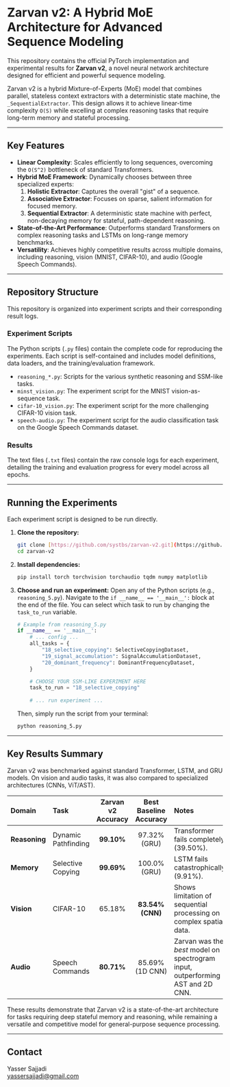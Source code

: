 # Zarvan v2: A Hybrid MoE Architecture for Advanced Sequence Modeling

This repository contains the official PyTorch implementation and experimental results for **Zarvan v2**, a novel neural network architecture designed for efficient and powerful sequence modeling.

Zarvan v2 is a hybrid Mixture-of-Experts (MoE) model that combines parallel, stateless context extractors with a deterministic state machine, the `_SequentialExtractor`. This design allows it to achieve linear-time complexity `O(S)` while excelling at complex reasoning tasks that require long-term memory and stateful processing.

---

## Key Features

- **Linear Complexity**: Scales efficiently to long sequences, overcoming the `O(S^2)` bottleneck of standard Transformers.
- **Hybrid MoE Framework**: Dynamically chooses between three specialized experts:
    1.  **Holistic Extractor**: Captures the overall "gist" of a sequence.
    2.  **Associative Extractor**: Focuses on sparse, salient information for focused memory.
    3.  **Sequential Extractor**: A deterministic state machine with perfect, non-decaying memory for stateful, path-dependent reasoning.
- **State-of-the-Art Performance**: Outperforms standard Transformers on complex reasoning tasks and LSTMs on long-range memory benchmarks.
- **Versatility**: Achieves highly competitive results across multiple domains, including reasoning, vision (MNIST, CIFAR-10), and audio (Google Speech Commands).

---

## Repository Structure

This repository is organized into experiment scripts and their corresponding result logs.

### Experiment Scripts

The Python scripts (`.py` files) contain the complete code for reproducing the experiments. Each script is self-contained and includes model definitions, data loaders, and the training/evaluation framework.

- `reasoning_*.py`: Scripts for the various synthetic reasoning and SSM-like tasks.
- `minst_vision.py`: The experiment script for the MNIST vision-as-sequence task.
- `cifar-10_vision.py`: The experiment script for the more challenging CIFAR-10 vision task.
- `speech-audio.py`: The experiment script for the audio classification task on the Google Speech Commands dataset.

### Results

The text files (`.txt` files) contain the raw console logs for each experiment, detailing the training and evaluation progress for every model across all epochs.

---

## Running the Experiments

Each experiment script is designed to be run directly.

1.  **Clone the repository:**
    ```bash
    git clone [https://github.com/systbs/zarvan-v2.git](https://github.com/systbs/zarvan-v2.git)
    cd zarvan-v2
    ```

2.  **Install dependencies:**
    ```bash
    pip install torch torchvision torchaudio tqdm numpy matplotlib
    ```

3.  **Choose and run an experiment:**
    Open any of the Python scripts (e.g., `reasoning_5.py`). Navigate to the `if __name__ == '__main__':` block at the end of the file. You can select which task to run by changing the `task_to_run` variable.

    ```python
    # Example from reasoning_5.py
    if __name__ == '__main__':
        # ... config ...
        all_tasks = {
            "18_selective_copying": SelectiveCopyingDataset,
            "19_signal_accumulation": SignalAccumulationDataset,
            "20_dominant_frequency": DominantFrequencyDataset,
        }

        # CHOOSE YOUR SSM-LIKE EXPERIMENT HERE
        task_to_run = "18_selective_copying"
        
        # ... run experiment ...
    ```
    Then, simply run the script from your terminal:
    ```bash
    python reasoning_5.py
    ```
---

## Key Results Summary

Zarvan v2 was benchmarked against standard Transformer, LSTM, and GRU models. On vision and audio tasks, it was also compared to specialized architectures (CNNs, ViT/AST).

| Domain | Task | Zarvan v2 Accuracy | Best Baseline Accuracy | Notes |
| :--- | :--- | :---: | :---: | :--- |
| **Reasoning**| Dynamic Pathfinding | **99.10%** | 97.32% (GRU) | Transformer fails completely (39.50%). |
| **Memory** | Selective Copying | **99.69%** | 100.0% (GRU) | LSTM fails catastrophically (9.91%). |
| **Vision** | CIFAR-10 | 65.18% | **83.54% (CNN)** | Shows limitation of sequential processing on complex spatial data. |
| **Audio** | Speech Commands | **80.71%** | 85.69% (1D CNN) | Zarvan was the *best* model on spectrogram input, outperforming AST and 2D CNN. |

These results demonstrate that Zarvan v2 is a state-of-the-art architecture for tasks requiring deep stateful memory and reasoning, while remaining a versatile and competitive model for general-purpose sequence processing.

---

## Contact

Yasser Sajjadi  
yassersajjadi@gmail.com
